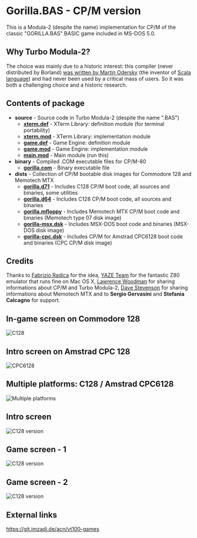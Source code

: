 # Gorilla.BAS - CP/M version

This is a Modula-2 (despite the name) implementation for CP/M of the classic "GORILLA.BAS" BASIC game included in MS-DOS 5.0.

## Why Turbo Modula-2?
The choice was mainly due to a historic interest: this compiler (never distributed by Borland) [was written by Martin Odersky](https://groups.google.com/forum/?fromgroups=#!topic/comp.lang.modula2/Ruy9g8aBmF0) (the inventor of [Scala language](http://www.scala-lang.org/)) and had never been used by a critical mass of users. So it was both a challenging choice and a historic research.

## Contents of package
- **source** - Source code in Turbo Modula-2 (despite the name ".BAS")
  - [**xterm.def**](https://github.com/sblendorio/gorilla-cpm/blob/master/source/xterm.def) - XTerm Library: definition module (for terminal portability)
  - [**xterm.mod**](https://github.com/sblendorio/gorilla-cpm/blob/master/source/xterm.mod) - XTerm Library: implementation module
  - [**game.def**](https://github.com/sblendorio/gorilla-cpm/blob/master/source/game.def) - Game Engine: definition module
  - [**game.mod**](https://github.com/sblendorio/gorilla-cpm/blob/master/source/game.mod) - Game Engine: implementation module
  - [**main.mod**](https://github.com/sblendorio/gorilla-cpm/blob/master/source/main.mod) - Main module (run this)
- **binary** - Compiled .COM executable files for CP/M-80
  - [**gorilla.com**](https://github.com/sblendorio/gorilla-cpm/blob/master/binary/gorilla.com?raw=true) - Binary executable file
- **dists** - Collection of CP/M bootable disk images for Commodore 128 and Memotech MTX
  - [**gorilla.d71**](https://github.com/sblendorio/gorilla-cpm/blob/master/dists/gorilla.d71?raw=true) - Includes C128 CP/M boot code, all sources and binaries, some utilities
  - [**gorilla.d64**](https://github.com/sblendorio/gorilla-cpm/blob/master/dists/gorilla.d64?raw=true) - Includes C128 CP/M boot code, all sources and binaries
  - [**gorilla.mfloppy**](https://github.com/sblendorio/gorilla-cpm/blob/master/dists/gorilla.mfloppy?raw=true) - Includes Memotech MTX CP/M boot code and binaries (Memotech type 07 disk image)
  - [**gorilla-msx.dsk**](https://github.com/sblendorio/gorilla-cpm/blob/master/dists/gorilla-msx.dsk?raw=true) - Includes MSX-DOS boot code and binaries (MSX-DOS disk image)
  - [**gorilla-cpc.dsk**](https://github.com/sblendorio/gorilla-cpm/blob/master/dists/gorilla-cpc.dsk?raw=true) - Includes CP/M for Amstrad CPC6128 boot code and binaries (CPC CP/M disk image)

## Credits
Thanks to [Fabrizio Radica](http://www.retroacademy.it/) for the idea, [YAZE Team](http://www.mathematik.uni-ulm.de/users/ag/yaze/) for the fantastic Z80 emulator that runs fine on Mac OS X, [Lawrence Woodman](http://techtinkering.com/2013/03/12/if-only-borland-had-stuck-with-turbo-modula-2-for-cpm/) for sharing informations about CP/M and Turbo Modula-2, [Dave Stevenson](http://www.primrosebank.net/computers/mtx/mtx512.htm) for sharing informations about Memotech MTX and to **Sergio Gervasini** and **Stefania Calcagno** for support.

## In-game screen on Commodore 128
![C128](http://www.sblendorio.eu/images/gorilla-128.jpg)
## Intro screen on Amstrad CPC 128
![CPC6128](http://www.sblendorio.eu/images/gorillacpc.jpg)
## Multiple platforms: C128 / Amstrad CPC6128
![Multiple platforms](http://www.sblendorio.eu/images/gorilla128-5.jpg)
## Intro screen
![C128 version](http://www.sblendorio.eu/images/gorilla-1.png)
## Game screen - 1
![C128 version](http://www.sblendorio.eu/images/gorilla-2.png)
## Game screen - 2
![C128 version](http://www.sblendorio.eu/images/gorilla-3.png)

## External links
https://git.imzadi.de/acn/vt100-games

